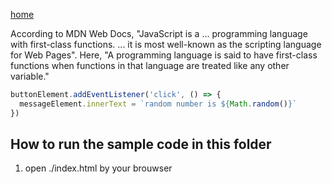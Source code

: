 [home](../README.md)

According to MDN Web Docs, "JavaScript is a ... programming language with first-class functions. ... it is most well-known as the scripting language for Web Pages". Here, "A programming language is said to have first-class functions when functions in that language are treated like any other variable."

```javascript
buttonElement.addEventListener('click', () => {
  messageElement.innerText = `random number is ${Math.random()}`
})
```

## How to run the sample code in this folder
1. open ./index.html by your brouwser